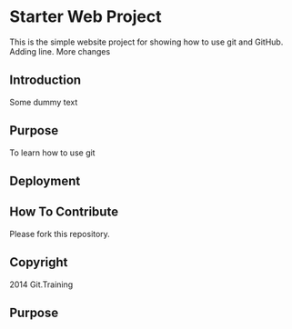 # Starter Web Project

This is the simple website project for showing how to use git and GitHub.
Adding line. More changes

## Introduction

Some dummy text

## Purpose

To learn how to use git

## Deployment

## How To Contribute

Please fork this repository.

## Copyright

2014 Git.Training

## Purpose


